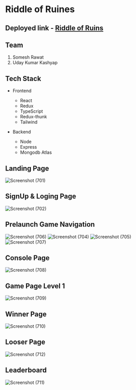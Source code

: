# Riddle of Ruines

## Deployed link - [Riddle of Ruins](https://game-geniuses.vercel.app/)


## Team
1. Somesh Rawat
2. Uday Kumar Kashyap

## Tech Stack

- Frontend
  - React
  - Redux
  - TypeScript
  - Redux-thunk
  - Tailwind
 
- Backend
  - Node
  - Express
  - Mongodb Atlas

## Landing Page
![Screenshot (701)](https://user-images.githubusercontent.com/112899880/230843878-b353f037-d2e5-4ae0-9314-cf34c6112bb0.png)

## SignUp & Loging Page
![Screenshot (702)](https://user-images.githubusercontent.com/112899880/230844155-86beee99-ee36-414b-bce0-02f60d021095.png)

## Prelaunch Game Navigation
![Screenshot (706)](https://user-images.githubusercontent.com/112899880/230844263-a390a988-10dc-404c-8bd4-1d85443e8648.png)
![Screenshot (704)](https://user-images.githubusercontent.com/112899880/230844273-6566670e-eaab-4d3e-9a69-28595c867aee.png)
![Screenshot (705)](https://user-images.githubusercontent.com/112899880/230844280-b35fb3e9-15ad-48f5-ab72-87cde5e56358.png)
![Screenshot (707)](https://user-images.githubusercontent.com/112899880/230844324-8f1adb54-c2ad-4d32-a720-57887e451325.png)

## Console Page
![Screenshot (708)](https://user-images.githubusercontent.com/112899880/230844422-3404670b-cd5b-4b12-9697-271525186275.png)

## Game Page Level 1
![Screenshot (709)](https://user-images.githubusercontent.com/112899880/230844546-5f4b7a1f-2b73-43e4-a448-0f5110e203ff.png)

## Winner Page
![Screenshot (710)](https://user-images.githubusercontent.com/112899880/230844625-2686a52a-0977-4733-b565-b6ccd8694083.png)

## Looser Page
![Screenshot (712)](https://user-images.githubusercontent.com/112899880/230845329-70d39f19-f992-457b-b2a7-8ede2e2ffed3.png)

## Leaderboard 
![Screenshot (711)](https://user-images.githubusercontent.com/112899880/230845554-b229aaf4-3cea-4632-91ea-58c0aad1c5d1.png)










